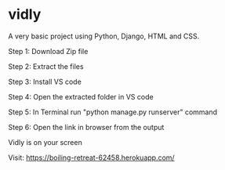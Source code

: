# vidly
A very basic project using Python, Django, HTML and CSS.

Step 1: Download Zip file

Step 2: Extract the files

Step 3: Install VS code

Step 4: Open the extracted folder in VS code

Step 5: In Terminal run "python manage.py runserver" command

Step 6: Open the link in browser from the output

Vidly is on your screen

Visit: https://boiling-retreat-62458.herokuapp.com/
